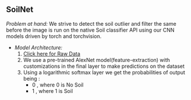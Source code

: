 ## SoilNet 

*Problem at hand:* We strive to detect the soil outlier and filter the same before the image is run on the native Soil classifier API using our CNN models driven by torch and torchvision.
 - *Model Architecture:*
   1. [Click here for Raw Data](https://www.kaggle.com/qramkrishna/corn-leaf-infection-dataset)
   2. We use a pre-trained AlexNet model(feature-extraction) with customizations in the final layer to make predictions on the dataset
   3. Using a logarithmic softmax layer we get the probabilities of output being : 
      - 0 , where 0 is No Soil
      - 1 , where 1 is Soil
   

